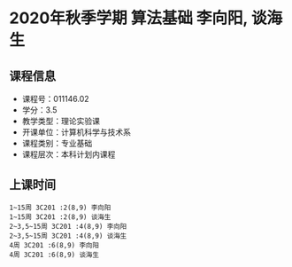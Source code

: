 # 2020年秋季学期 算法基础 李向阳, 谈海生






## 课程信息

- 课程号：011146.02
- 学分：3.5
- 教学类型：理论实验课
- 开课单位：计算机科学与技术系
- 课程类别：专业基础
- 课程层次：本科计划内课程

## 上课时间

```
1~15周 3C201 :2(8,9) 李向阳
1~15周 3C201 :2(8,9) 谈海生
2~3,5~15周 3C201 :4(8,9) 李向阳
2~3,5~15周 3C201 :4(8,9) 谈海生
4周 3C201 :6(8,9) 李向阳
4周 3C201 :6(8,9) 谈海生
```

